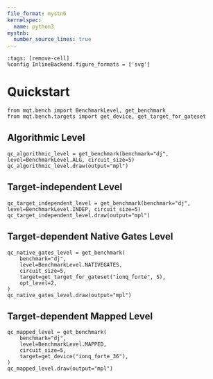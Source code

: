 ```yaml
---
file_format: mystnb
kernelspec:
  name: python3
mystnb:
  number_source_lines: true
---
```


```{code-cell} ipython3
:tags: [remove-cell]
%config InlineBackend.figure_formats = ['svg']
```

# Quickstart

```{code-cell} ipython3
from mqt.bench import BenchmarkLevel, get_benchmark
from mqt.bench.targets import get_device, get_target_for_gateset
```

## Algorithmic Level

```{code-cell} ipython3
qc_algorithmic_level = get_benchmark(benchmark="dj", level=BenchmarkLevel.ALG, circuit_size=5)
qc_algorithmic_level.draw(output="mpl")
```

## Target-independent Level

```{code-cell} ipython3
qc_target_independent_level = get_benchmark(benchmark="dj", level=BenchmarkLevel.INDEP, circuit_size=5)
qc_target_independent_level.draw(output="mpl")
```

## Target-dependent Native Gates Level

```{code-cell} ipython3
qc_native_gates_level = get_benchmark(
    benchmark="dj",
    level=BenchmarkLevel.NATIVEGATES,
    circuit_size=5,
    target=get_target_for_gateset("ionq_forte", 5),
    opt_level=2,
)
qc_native_gates_level.draw(output="mpl")
```

## Target-dependent Mapped Level

```{code-cell} ipython3
qc_mapped_level = get_benchmark(
    benchmark="dj",
    level=BenchmarkLevel.MAPPED,
    circuit_size=5,
    target=get_device("ionq_forte_36"),
)
qc_mapped_level.draw(output="mpl")
```
